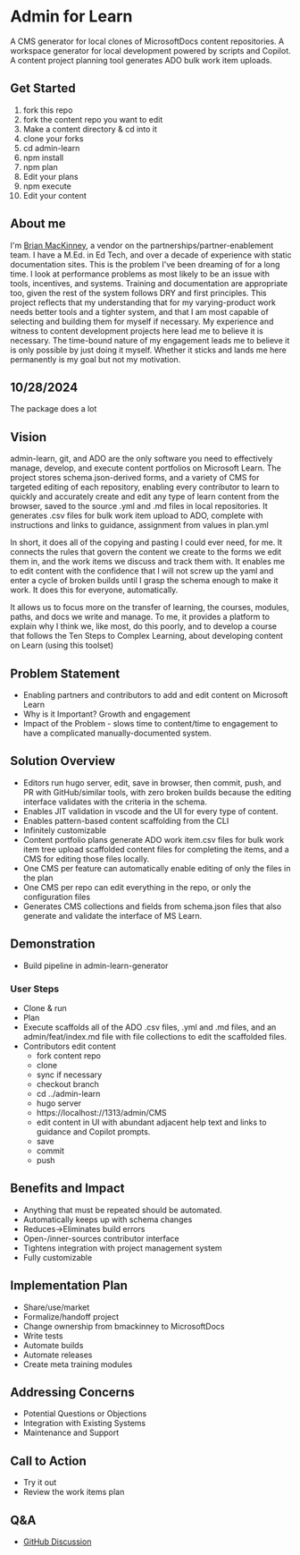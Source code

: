 # Admin for Learn

A CMS generator for local clones of MicrosoftDocs content repositories.
A workspace generator for local development powered by scripts and Copilot.
A content project planning tool generates ADO bulk work item uploads. 

## Get Started

1. fork this repo
1. fork the content repo you want to edit
1. Make a content directory & cd into it
1. clone your forks
1. cd admin-learn
1. npm install
1. npm plan
1. Edit your plans
1. npm execute
1. Edit your content

## About me 

I'm [Brian MacKinney](https://github.com/bmackinney), a vendor on the partnerships/partner-enablement team. I have a M.Ed. in Ed Tech, and over a decade of experience with static documentation sites. This is the problem I've been dreaming of for a long time. I look at performance problems as most likely to be an issue with tools, incentives, and systems. Training and documentation are appropriate too, given the rest of the system follows DRY and first principles. This project reflects that my understanding that for my varying-product work needs better tools and a tighter system, and that I am most capable of selecting and building them for myself if necessary. My experience and witness to content development projects here lead me to believe it is necessary. The time-bound nature of my engagement leads me to believe it is only possible by just doing it myself. Whether it sticks and lands me here permanently is my goal but not my motivation. 

## 10/28/2024
The package does a lot 

## Vision

admin-learn, git, and ADO are the only software you need to effectively manage, develop, and execute content portfolios on Microsoft Learn. The project stores schema.json-derived forms, and a variety of CMS for targeted editing of each repository, enabling every contributor to learn to quickly and accurately create and edit any type of learn content from the browser, saved to the source .yml and .md files in local repositories. It generates .csv files for bulk work item upload to ADO, complete with instructions and links to guidance, assignment from values in plan.yml

In short, it does all of the copying and pasting I could ever need, for me. It connects the rules that govern the content we create to the forms we edit them in, and the work items we discuss and track them with. It enables me to edit content with the confidence that I will not screw up the yaml and enter a cycle of broken builds until I grasp the schema enough to make it work. It does this for everyone, automatically.

It allows us to focus more on the transfer of learning, the courses, modules, paths, and docs we write and manage. To me, it provides a platform to explain why I think we, like most, do this poorly, and to develop a course that follows the Ten Steps to Complex Learning, about developing content on Learn (using this toolset)

## Problem Statement

- Enabling partners and contributors to add and edit content on Microsoft Learn
- Why is it Important? Growth and engagement
- Impact of the Problem - slows time to content/time to engagement to have a complicated manually-documented system.

## Solution Overview

- Editors run hugo server, edit, save in browser, then commit, push, and PR with GitHub/similar tools, with zero broken builds because the editing interface validates with the criteria in the schema.
- Enables JIT validation in vscode and the UI for every type of content.
- Enables pattern-based content scaffolding from the CLI
- Infinitely customizable
- Content portfolio plans generate ADO work item.csv files for bulk work item tree upload scaffolded content files for completing the items, and a CMS for editing those files locally.
- One CMS per feature can automatically enable editing of only the files in the plan
- One CMS per repo can edit everything in the repo, or only the configuration files
- Generates CMS collections and fields from schema.json files that also generate and validate the interface of MS Learn.

## Demonstration

- Build pipeline in admin-learn-generator

### User Steps

- Clone & run
- Plan
- Execute scaffolds all of the ADO .csv files, .yml and .md files, and an admin/feat/index.md file with file collections to edit the scaffolded files.
- Contributors edit content
  - fork content repo
  - clone
  - sync if necessary
  - checkout branch
  - cd ../admin-learn
  - hugo server
  - https://localhost://1313/admin/CMS
  - edit content in UI with abundant adjacent help text and links to guidance and Copilot prompts.
  - save
  - commit
  - push

## Benefits and Impact

- Anything that must be repeated should be automated.
- Automatically keeps up with schema changes
- Reduces->Eliminates build errors
- Open-/inner-sources contributor interface
- Tightens integration with project management system
- Fully customizable

## Implementation Plan

- Share/use/market
- Formalize/handoff project
- Change ownership from bmackinney to MicrosoftDocs
- Write tests
- Automate builds
- Automate releases
- Create meta training modules

## Addressing Concerns

- Potential Questions or Objections
- Integration with Existing Systems
- Maintenance and Support

## Call to Action

- Try it out 
- Review the work items plan

## Q&A

- [GitHub Discussion](https://github.com/bmackinney/admin-learn/discussions)
